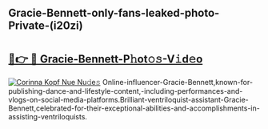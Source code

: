 ## Gracie-Bennett-only-fans​-leaked-photo​-Private-(i20zi)


# <h2><a href="https://mediaupload.pro?title=Gracie-Bennett&ref=git">🔗👉 🔴 Gracie-Bennett-P𝚑ot𝚘𝚜-V𝚒d𝚎o</a></h2>

[![Corinna Kopf Nue Nu𝚍e𝚜](https://i.imgur.com/0qMVB7G.gif)](https://mediaupload.pro?title=Gracie-Bennett&ref=git)
Online-influencer-Gracie-Bennett,known-for-publishing-dance-and-lifestyle-content,-including-performances-and-vlogs-on-social-media-platforms.Brilliant-ventriloquist-assistant-Gracie-Bennett,celebrated-for-their-exceptional-abilities-and-accomplishments-in-assisting-ventriloquists.  
